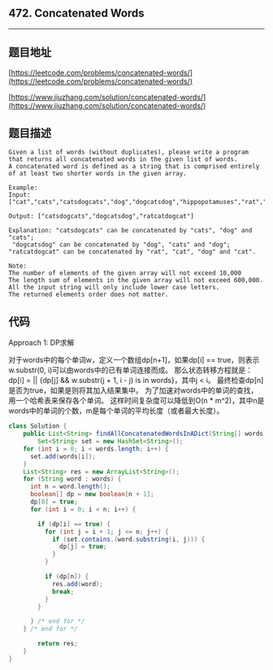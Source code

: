 ## 472. Concatenated Words

----
## 题目地址

[https://leetcode.com/problems/concatenated-words/](https://leetcode.com/problems/concatenated-words/)

[https://www.jiuzhang.com/solution/concatenated-words/](https://www.jiuzhang.com/solution/concatenated-words/)

## 题目描述

```text
Given a list of words (without duplicates), please write a program that returns all concatenated words in the given list of words.
A concatenated word is defined as a string that is comprised entirely of at least two shorter words in the given array.

Example:
Input: ["cat","cats","catsdogcats","dog","dogcatsdog","hippopotamuses","rat","ratcatdogcat"]

Output: ["catsdogcats","dogcatsdog","ratcatdogcat"]

Explanation: "catsdogcats" can be concatenated by "cats", "dog" and "cats"; 
 "dogcatsdog" can be concatenated by "dog", "cats" and "dog"; 
"ratcatdogcat" can be concatenated by "rat", "cat", "dog" and "cat".

Note:
The number of elements of the given array will not exceed 10,000
The length sum of elements in the given array will not exceed 600,000.
All the input string will only include lower case letters.
The returned elements order does not matter.
```

## 代码

Approach 1: DP求解

对于words中的每个单词w，定义一个数组dp\[n+1\]，如果dp\[i\] == true，则表示w.substr\(0, i\)可以由words中的已有单词连接而成。 那么状态转移方程就是：dp\[i\] = \|\| {dp\[j\] && w.substr\(j + 1, i - j\) is in words}，其中j &lt; i。 最终检查dp\[n\]是否为true，如果是则将其加入结果集中。 为了加速对words中的单词的查找，用一个哈希表来保存各个单词。 这样时间复杂度可以降低到O\(n \* m^2\)，其中n是words中的单词的个数，m是每个单词的平均长度（或者最大长度）。

```java
class Solution {
    public List<String> findAllConcatenatedWordsInADict(String[] words) {
        Set<String> set = new HashSet<String>();
    for (int i = 0; i < words.length; i++) {
      set.add(words[i]);
    }
    List<String> res = new ArrayList<String>();
    for (String word : words) {
      int n = word.length();
      boolean[] dp = new boolean[n + 1];
      dp[0] = true;
      for (int i = 0; i < n; i++) {

        if (dp[i] == true) {
          for (int j = i + 1; j <= n; j++) {
            if (set.contains.(word.substring(i, j))) {
              dp[j] = true;
            }
          }

          if (dp[n]) {
            res.add(word);
            break;
          }
        }

      } /* end for */
    } /* end for */

        return res;
    }
}
```

